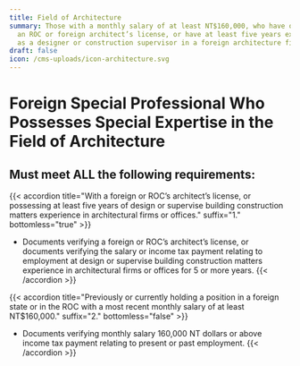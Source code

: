 ```yaml
---
title: Field of Architecture
summary: Those with a monthly salary of at least NT$160,000, who have obtained
  an ROC or foreign architect’s license, or have at least five years experience
  as a designer or construction supervisor in a foreign architecture firm.
draft: false
icon: /cms-uploads/icon-architecture.svg
---
```

# Foreign Special Professional Who Possesses Special Expertise in the Field of Architecture

## Must meet **ALL** the following requirements:

{{< accordion title="With a foreign or ROC’s architect’s license, or possessing at least five years of design or supervise building construction matters experience in architectural firms or offices." suffix="1." bottomless="true" >}}

* Documents verifying a foreign or ROC’s architect’s license, or documents verifying the salary or income tax payment relating to employment at design or supervise building construction matters experience in architectural firms or offices for 5 or more years.
{{< /accordion >}}

{{< accordion title="Previously or currently holding a position in a foreign state or in the ROC with a most recent monthly salary of at least NT$160,000." suffix="2." bottomless="false" >}}

* Documents verifying monthly salary 160,000 NT dollars or above income tax payment relating to present or past employment.
{{< /accordion >}}
